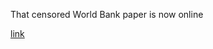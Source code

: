 That censored World Bank paper is now online 


[link](https://twitter.com/JustinSandefur/status/1229758580917665792)
